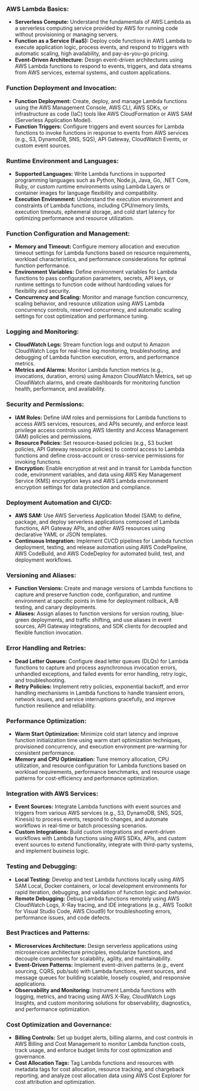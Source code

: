 ### AWS Lambda Basics:
- **Serverless Compute:** Understand the fundamentals of AWS Lambda as a serverless computing service provided by AWS for running code without provisioning or managing servers.
- **Function as a Service (FaaS):** Deploy code functions in AWS Lambda to execute application logic, process events, and respond to triggers with automatic scaling, high availability, and pay-as-you-go pricing.
- **Event-Driven Architecture:** Design event-driven architectures using AWS Lambda functions to respond to events, triggers, and data streams from AWS services, external systems, and custom applications.

### Function Deployment and Invocation:
- **Function Deployment:** Create, deploy, and manage Lambda functions using the AWS Management Console, AWS CLI, AWS SDKs, or infrastructure as code (IaC) tools like AWS CloudFormation or AWS SAM (Serverless Application Model).
- **Function Triggers:** Configure triggers and event sources for Lambda functions to invoke functions in response to events from AWS services (e.g., S3, DynamoDB, SNS, SQS), API Gateway, CloudWatch Events, or custom event sources.

### Runtime Environment and Languages:
- **Supported Languages:** Write Lambda functions in supported programming languages such as Python, Node.js, Java, Go, .NET Core, Ruby, or custom runtime environments using Lambda Layers or container images for language flexibility and compatibility.
- **Execution Environment:** Understand the execution environment and constraints of Lambda functions, including CPU/memory limits, execution timeouts, ephemeral storage, and cold start latency for optimizing performance and resource utilization.

### Function Configuration and Management:
- **Memory and Timeout:** Configure memory allocation and execution timeout settings for Lambda functions based on resource requirements, workload characteristics, and performance considerations for optimal function performance.
- **Environment Variables:** Define environment variables for Lambda functions to pass configuration parameters, secrets, API keys, or runtime settings to function code without hardcoding values for flexibility and security.
- **Concurrency and Scaling:** Monitor and manage function concurrency, scaling behavior, and resource utilization using AWS Lambda concurrency controls, reserved concurrency, and automatic scaling settings for cost optimization and performance tuning.

### Logging and Monitoring:
- **CloudWatch Logs:** Stream function logs and output to Amazon CloudWatch Logs for real-time log monitoring, troubleshooting, and debugging of Lambda function execution, errors, and performance metrics.
- **Metrics and Alarms:** Monitor Lambda function metrics (e.g., invocations, duration, errors) using Amazon CloudWatch Metrics, set up CloudWatch alarms, and create dashboards for monitoring function health, performance, and availability.

### Security and Permissions:
- **IAM Roles:** Define IAM roles and permissions for Lambda functions to access AWS services, resources, and APIs securely, and enforce least privilege access controls using AWS Identity and Access Management (IAM) policies and permissions.
- **Resource Policies:** Set resource-based policies (e.g., S3 bucket policies, API Gateway resource policies) to control access to Lambda functions and define cross-account or cross-service permissions for invoking functions.
- **Encryption:** Enable encryption at rest and in transit for Lambda function code, environment variables, and data using AWS Key Management Service (KMS) encryption keys and AWS Lambda environment encryption settings for data protection and compliance.

### Deployment Automation and CI/CD:
- **AWS SAM:** Use AWS Serverless Application Model (SAM) to define, package, and deploy serverless applications composed of Lambda functions, API Gateway APIs, and other AWS resources using declarative YAML or JSON templates.
- **Continuous Integration:** Implement CI/CD pipelines for Lambda function deployment, testing, and release automation using AWS CodePipeline, AWS CodeBuild, and AWS CodeDeploy for automated build, test, and deployment workflows.

### Versioning and Aliases:
- **Function Versions:** Create and manage versions of Lambda functions to capture and preserve function code, configuration, and runtime environment at specific points in time for deployment rollback, A/B testing, and canary deployments.
- **Aliases:** Assign aliases to function versions for version routing, blue-green deployments, and traffic shifting, and use aliases in event sources, API Gateway integrations, and SDK clients for decoupled and flexible function invocation.

### Error Handling and Retries:
- **Dead Letter Queues:** Configure dead letter queues (DLQs) for Lambda functions to capture and process asynchronous invocation errors, unhandled exceptions, and failed events for error handling, retry logic, and troubleshooting.
- **Retry Policies:** Implement retry policies, exponential backoff, and error handling mechanisms in Lambda functions to handle transient errors, network issues, and service interruptions gracefully, and improve function resilience and reliability.

### Performance Optimization:
- **Warm Start Optimization:** Minimize cold start latency and improve function initialization time using warm start optimization techniques, provisioned concurrency, and execution environment pre-warming for consistent performance.
- **Memory and CPU Optimization:** Tune memory allocation, CPU utilization, and resource configuration for Lambda functions based on workload requirements, performance benchmarks, and resource usage patterns for cost-efficiency and performance optimization.

### Integration with AWS Services:
- **Event Sources:** Integrate Lambda functions with event sources and triggers from various AWS services (e.g., S3, DynamoDB, SNS, SQS, Kinesis) to process events, respond to changes, and automate workflows in real-time or batch processing scenarios.
- **Custom Integrations:** Build custom integrations and event-driven workflows with Lambda functions using AWS SDKs, APIs, and custom event sources to extend functionality, integrate with third-party systems, and implement business logic.

### Testing and Debugging:
- **Local Testing:** Develop and test Lambda functions locally using AWS SAM Local, Docker containers, or local development environments for rapid iteration, debugging, and validation of function logic and behavior.
- **Remote Debugging:** Debug Lambda functions remotely using AWS CloudWatch Logs, X-Ray tracing, and IDE integrations (e.g., AWS Toolkit for Visual Studio Code, AWS Cloud9) for troubleshooting errors, performance issues, and code defects.

### Best Practices and Patterns:
- **Microservices Architecture:** Design serverless applications using microservices architecture principles, modularize functions, and decouple components for scalability, agility, and maintainability.
- **Event-Driven Patterns:** Implement event-driven patterns (e.g., event sourcing, CQRS, pub/sub) with Lambda functions, event sources, and message queues for building scalable, loosely coupled, and responsive applications.
- **Observability and Monitoring:** Instrument Lambda functions with logging, metrics, and tracing using AWS X-Ray, CloudWatch Logs Insights, and custom monitoring solutions for observability, diagnostics, and performance optimization.

### Cost Optimization and Governance:
- **Billing Controls:** Set up budget alerts, billing alarms, and cost controls in AWS Billing and Cost Management to monitor Lambda function costs, track usage, and enforce budget limits for cost optimization and governance.
- **Cost Allocation Tags:** Tag Lambda functions and resources with metadata tags for cost allocation, resource tracking, and chargeback reporting, and analyze cost allocation data using AWS Cost Explorer for cost attribution and optimization.
